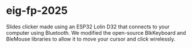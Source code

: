 # eig-fp-2025
Slides clicker made using an ESP32 Lolin D32 that connects to your computer using Bluetooth. We modified the open-source BlkKeyboard and BleMouse libraries to allow it to move your cursor and click wirelessly.
